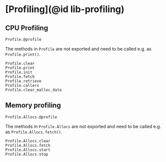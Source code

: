 # [Profiling](@id lib-profiling)

## CPU Profiling

```@docs
Profile.@profile
```

The methods in `Profile` are not exported and need to be called e.g. as `Profile.print()`.

```@docs
Profile.clear
Profile.print
Profile.init
Profile.fetch
Profile.retrieve
Profile.callers
Profile.clear_malloc_data
```

## Memory profiling

```@docs
Profile.Allocs.@profile
```

The methods in `Profile.Allocs` are not exported and need to be called e.g. as `Profile.Allocs.fetch()`.

```@docs
Profile.Allocs.clear
Profile.Allocs.fetch
Profile.Allocs.start
Profile.Allocs.stop
```
